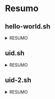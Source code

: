 # Resumo

## hello-world.sh

<details>
  <summary>RESUMO</summary>

- Aprendemos sobre echo
- Shebang
- Criar variavel
- Atribuicao de variavel
- Uso do man e help

</details>


## uid.sh

<details>
  <summary>RESUMO</summary>

- Variavel predefinidas
- Variavel do Shell
- Armazernar a saída do comando em uma variavel
- Uso do if
- Avaliador de expressões no Shell Script, como [[ ... ]]

</details>


## uid-2.sh

<details>
  <summary>RESUMO</summary>

- Variavel UID
- Uso do if
- Armazenar a saida do comondo em uma variavel
- Status de saida apos o if *exit 1*
- Variavel especial *?* status do comando executado recentemente
- O uso do *=* pode ser um atribuido à variavel ou ser uma comparacao entre string. obs: Pode ser usado o *==* para comparcao.

</details>